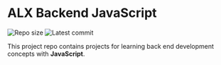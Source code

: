 # ALX Backend JavaScript

![Repo size](https://img.shields.io/github/repo-size/MrAlute/alx-backend-javascript)
![Latest commit](https://img.shields.io/github/last-commit/MrAlute/alx-backend-javascript/master?style=round-square)

This project repo contains projects for learning back end development concepts with __JavaScript__.

